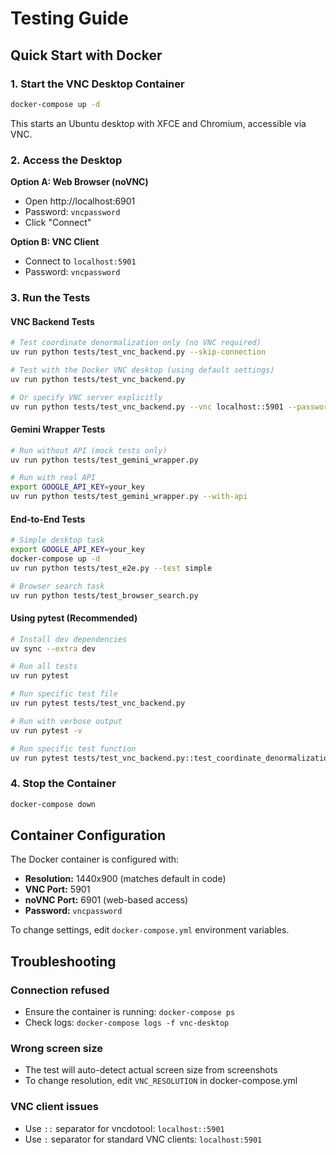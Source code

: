 # Testing Guide

## Quick Start with Docker

### 1. Start the VNC Desktop Container

```bash
docker-compose up -d
```

This starts an Ubuntu desktop with XFCE and Chromium, accessible via VNC.

### 2. Access the Desktop

**Option A: Web Browser (noVNC)**
- Open http://localhost:6901
- Password: `vncpassword`
- Click "Connect"

**Option B: VNC Client**
- Connect to `localhost:5901`
- Password: `vncpassword`

### 3. Run the Tests

#### VNC Backend Tests

```bash
# Test coordinate denormalization only (no VNC required)
uv run python tests/test_vnc_backend.py --skip-connection

# Test with the Docker VNC desktop (using default settings)
uv run python tests/test_vnc_backend.py

# Or specify VNC server explicitly
uv run python tests/test_vnc_backend.py --vnc localhost::5901 --password vncpassword
```

#### Gemini Wrapper Tests

```bash
# Run without API (mock tests only)
uv run python tests/test_gemini_wrapper.py

# Run with real API
export GOOGLE_API_KEY=your_key
uv run python tests/test_gemini_wrapper.py --with-api
```

#### End-to-End Tests

```bash
# Simple desktop task
export GOOGLE_API_KEY=your_key
docker-compose up -d
uv run python tests/test_e2e.py --test simple

# Browser search task
uv run python tests/test_browser_search.py
```

#### Using pytest (Recommended)

```bash
# Install dev dependencies
uv sync --extra dev

# Run all tests
uv run pytest

# Run specific test file
uv run pytest tests/test_vnc_backend.py

# Run with verbose output
uv run pytest -v

# Run specific test function
uv run pytest tests/test_vnc_backend.py::test_coordinate_denormalization
```

### 4. Stop the Container

```bash
docker-compose down
```

## Container Configuration

The Docker container is configured with:
- **Resolution:** 1440x900 (matches default in code)
- **VNC Port:** 5901
- **noVNC Port:** 6901 (web-based access)
- **Password:** `vncpassword`

To change settings, edit `docker-compose.yml` environment variables.

## Troubleshooting

### Connection refused
- Ensure the container is running: `docker-compose ps`
- Check logs: `docker-compose logs -f vnc-desktop`

### Wrong screen size
- The test will auto-detect actual screen size from screenshots
- To change resolution, edit `VNC_RESOLUTION` in docker-compose.yml

### VNC client issues
- Use `::` separator for vncdotool: `localhost::5901`
- Use `:` separator for standard VNC clients: `localhost:5901`
